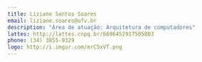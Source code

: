 ```yaml
---
title: Liziane Santos Soares
email: liziane.soares@ufv.br
description: "Àrea de atuação: Arquitetura de computadores"
lattes: http://lattes.cnpq.br/6696452917505803
phone: (34) 3855-9329
logo: http://i.imgur.com/mrC5xVT.png
---
```

